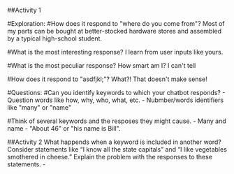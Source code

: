 ##Activity 1

#Exploration:
#How does it respond to "where do you come from"?
Most of my parts can be bought at better-stocked hardware stores and assembled by a typical high-school student.


#What is the most interesting response?
I learn from user inputs like yours.


#What is the most peculiar response?
How smart am I? I can't tell


#How does it respond to "asdfjkl;"?
What?! That doesn't make sense!

#Questions:
#Can you identify keywords to which your chatbot responds?
    - Question words like how, why, who, what, etc.
    - Nubmber/words identifiers like "many" or "name"

#Think of several keywords and the resposes they might cause.
    - Many and name
    - "About 46" or "his name is Bill".

##Activity 2
What happends when a keyword is included in another word? Consider statements like “I know all the state capitals” and “I like vegetables smothered in cheese.” Explain the problem with the responses to these statements. 
    - 
